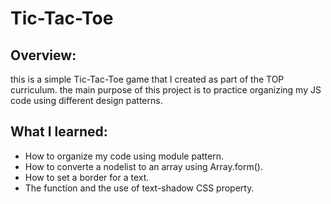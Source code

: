 # Tic-Tac-Toe

## Overview:
this is a simple Tic-Tac-Toe game that I created as part of the TOP curriculum. the main purpose of this project is to practice organizing my JS code using different design patterns.

## What I learned:
- How to organize my code using module pattern.
- How to converte a nodelist to an array using Array.form().
- How to set a border for a text.
- The function and the use of text-shadow CSS property.
